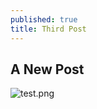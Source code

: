 ```yaml
---
published: true
title: Third Post
---
```

## A New Post

![test.png]({{site.baseurl}}/assets/test.png)